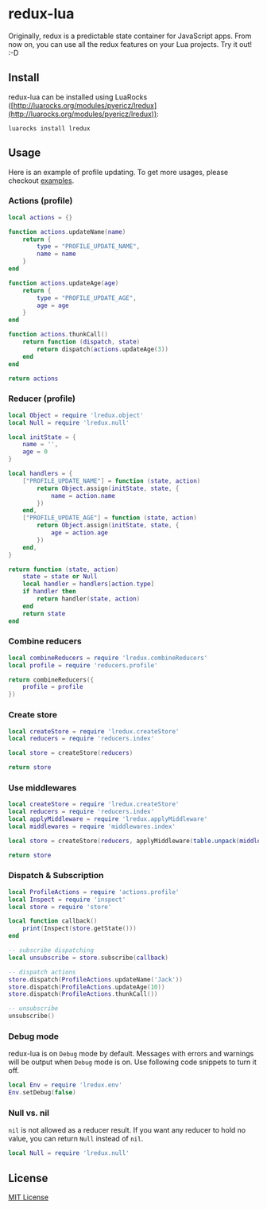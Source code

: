# redux-lua
Originally, redux is a predictable state container for JavaScript apps. From now on, you can use all the redux features on your Lua projects. Try it out! :-D

## Install 
redux-lua can be installed using LuaRocks ([http://luarocks.org/modules/pyericz/lredux](http://luarocks.org/modules/pyericz/lredux)):
```
luarocks install lredux
```

## Usage
Here is an example of profile updating. To get more usages, please checkout [examples](https://github.com/pyericz/redux-lua/tree/master/examples). 

### Actions (profile)
```lua
local actions = {}

function actions.updateName(name)
    return {
        type = "PROFILE_UPDATE_NAME",
        name = name
    }
end

function actions.updateAge(age)
    return {
        type = "PROFILE_UPDATE_AGE",
        age = age
    }
end

function actions.thunkCall()
    return function (dispatch, state)
        return dispatch(actions.updateAge(3))
    end
end

return actions
```

### Reducer (profile)
```lua
local Object = require 'lredux.object'
local Null = require 'lredux.null'

local initState = {
    name = '',
    age = 0
}

local handlers = {
    ["PROFILE_UPDATE_NAME"] = function (state, action)
        return Object.assign(initState, state, {
            name = action.name
        })
    end,
    ["PROFILE_UPDATE_AGE"] = function (state, action)
        return Object.assign(initState, state, {
            age = action.age
        })
    end,
}

return function (state, action)
    state = state or Null
    local handler = handlers[action.type]
    if handler then
        return handler(state, action)
    end
    return state
end
```

### Combine reducers
```lua
local combineReducers = require 'lredux.combineReducers'
local profile = require 'reducers.profile'

return combineReducers({
    profile = profile
})
```

### Create store
```lua
local createStore = require 'lredux.createStore'
local reducers = require 'reducers.index'

local store = createStore(reducers)

return store
```

### Use middlewares
```lua
local createStore = require 'lredux.createStore'
local reducers = require 'reducers.index'
local applyMiddleware = require 'lredux.applyMiddleware'
local middlewares = require 'middlewares.index'

local store = createStore(reducers, applyMiddleware(table.unpack(middlewares)))

return store
```
### Dispatch & Subscription
```lua
local ProfileActions = require 'actions.profile'
local Inspect = require 'inspect'
local store = require 'store'

local function callback()
    print(Inspect(store.getState()))
end

-- subscribe dispatching
local unsubscribe = store.subscribe(callback)

-- dispatch actions
store.dispatch(ProfileActions.updateName('Jack'))
store.dispatch(ProfileActions.updateAge(10))
store.dispatch(ProfileActions.thunkCall())

-- unsubscribe
unsubscribe()
```

### Debug mode
redux-lua is on `Debug` mode by default. Messages with errors and warnings will be output when `Debug` mode is on. Use following code snippets to turn it off.
```lua
local Env = require 'lredux.env'
Env.setDebug(false)
```

### Null vs. nil
`nil` is not allowed as a reducer result. If you want any reducer to hold no value, you can return `Null` instead of `nil`.
```lua
local Null = require 'lredux.null'
```


## License
[MIT License](https://github.com/pyericz/redux-lua/blob/master/LICENSE)
